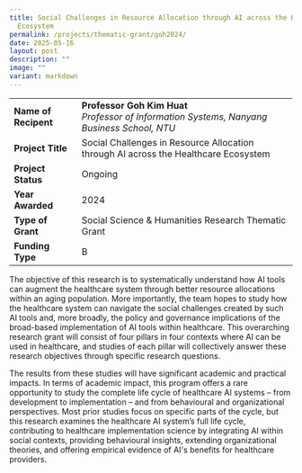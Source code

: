 ```yaml
---
title: Social Challenges in Resource Allocation through AI across the Healthcare
  Ecosystem
permalink: /projects/thematic-grant/goh2024/
date: 2025-05-16
layout: post
description: ""
image: ""
variant: markdown
---
```

|  |  |
|---|---|
| **Name of Recipent** | **Professor Goh Kim Huat**<br>_Professor of Information Systems, Nanyang Business School, NTU_ |
| **Project Title** | Social Challenges in Resource Allocation through AI across the Healthcare Ecosystem |
| **Project Status** | Ongoing |
| **Year Awarded** | 2024 |
| **Type of Grant** | Social Science &amp; Humanities Research Thematic Grant |
|**Funding Type** | B |

The objective of this research is to systematically understand how AI tools can augment the healthcare system through better resource allocations within an aging population. More importantly, the team hopes to study how the healthcare system can navigate the social challenges created by such AI tools and, more broadly, the policy and governance implications of the broad-based implementation of AI tools within healthcare. This overarching research grant will consist of four pillars in four contexts where AI can be used in healthcare, and studies of each pillar will collectively answer these research objectives through specific research questions.  
  
The results from these studies will have significant academic and practical impacts. In terms of academic impact, this program offers a rare opportunity to study the complete life cycle of healthcare AI systems – from development to implementation – and from behavioural and organizational perspectives. Most prior studies focus on specific parts of the cycle, but this research examines the healthcare AI system’s full life cycle, contributing to healthcare implementation science by integrating AI within social contexts, providing behavioural insights, extending organizational theories, and offering empirical evidence of AI's benefits for healthcare providers.